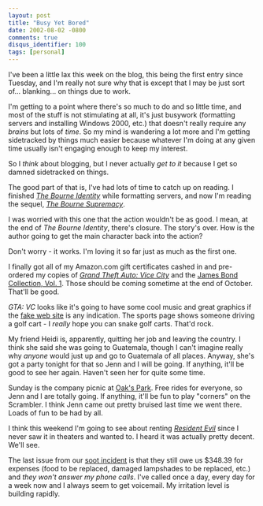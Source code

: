 ```yaml
---
layout: post
title: "Busy Yet Bored"
date: 2002-08-02 -0800
comments: true
disqus_identifier: 100
tags: [personal]
---
```

I've been a little lax this week on the blog, this being the first entry
since Tuesday, and I'm really not sure why that is except that I may be
just sort of... blanking... on things due to work.

 I'm getting to a point where there's so much to do and so little time,
and most of the stuff is not stimulating at all, it's just busywork
(formatting servers and installing Windows 2000, etc.) that doesn't
really require any *brains* but lots of *time*. So my mind is wandering
a lot more and I'm getting sidetracked by things much easier because
whatever I'm doing at any given time usually isn't engaging enough to
keep my interest.

 So I *think* about blogging, but I never actually *get to it* because I
get so damned sidetracked on things.

 The good part of that is, I've had lots of time to catch up on reading.
I finished [*The Bourne
Identity*](http://www.amazon.com/exec/obidos/ASIN/0553260111/mhsvortex)
while formatting servers, and now I'm reading the sequel, [*The Bourne
Supremacy*](http://www.amazon.com/exec/obidos/ASIN/0553263226/mhsvortex).

 I was worried with this one that the action wouldn't be as good. I
mean, at the end of *The Bourne Identity*, there's closure. The story's
over. How is the author going to get the main character back into the
action?

 Don't worry - it works. I'm loving it so far just as much as the first
one.

 I finally got all of my Amazon.com gift certificates cashed in and
pre-ordered my copies of [*Grand Theft Auto: Vice
City*](http://www.amazon.com/exec/obidos/ASIN/B0000696CZ/mhsvortex) and
the [James Bond Collection, Vol.
1](http://www.amazon.com/exec/obidos/ASIN/B00006BH8G/mhsvortex). Those
should be coming sometime at the end of October. That'll be good.

 *GTA: VC* looks like it's going to have some cool music and great
graphics if the [fake web site](http://www.kentpaul.com) is any
indication. The sports page shows someone driving a golf cart - I
*really* hope you can snake golf carts. That'd rock.

 My friend Heidi is, apparently, quitting her job and leaving the
country. I think she said she was going to Guatemala, though I can't
imagine really why *anyone* would just up and go to Guatemala of all
places. Anyway, she's got a party tonight for that so Jenn and I will be
going. If anything, it'll be good to see her again. Haven't seen her for
quite some time.

 Sunday is the company picnic at [Oak's Park](http://www.oakspark.com/).
Free rides for everyone, so Jenn and I are totally going. If anything,
it'll be fun to play "corners" on the Scrambler. I think Jenn came out
pretty bruised last time we went there. Loads of fun to be had by all.

 I think this weekend I'm going to see about renting [*Resident
Evil*](http://www.amazon.com/exec/obidos/ASIN/B00005JL3A/mhsvortex)
since I never saw it in theaters and wanted to. I heard it was actually
pretty decent. We'll see.

 The last issue from our [soot
incident](/archive/2002/06/25/smoke-on-the-water.aspx) is that they
still owe us \$348.39 for expenses (food to be replaced, damaged
lampshades to be replaced, etc.) and *they won't answer my phone calls*.
I've called once a day, every day for a week now and I always seem to
get voicemail. My irritation level is building rapidly.
